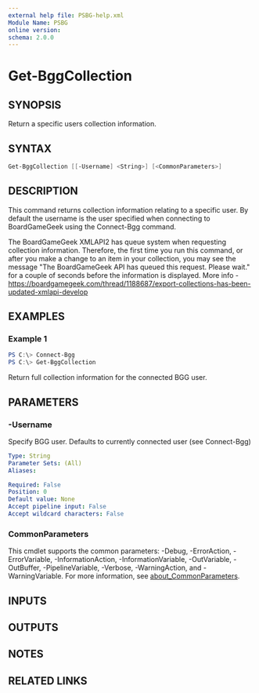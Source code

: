 ```yaml
---
external help file: PSBG-help.xml
Module Name: PSBG
online version:
schema: 2.0.0
---
```


# Get-BggCollection

## SYNOPSIS

Return a specific users collection information.

## SYNTAX

```powershell
Get-BggCollection [[-Username] <String>] [<CommonParameters>]
```

## DESCRIPTION

This command returns collection information relating to a specific user. By default the username is the user
specified when connecting to BoardGameGeek using the Connect-Bgg command.

The BoardGameGeek XMLAPI2 has queue system when requesting collection information. Therefore,
the first time you run this command, or after you make a change to an item in your collection, you may see the
message "The BoardGameGeek API has queued this request. Please wait." for a couple of seconds before the information
is displayed. More info - https://boardgamegeek.com/thread/1188687/export-collections-has-been-updated-xmlapi-develop

## EXAMPLES

### Example 1

```powershell
PS C:\> Connect-Bgg
PS C:\> Get-BggCollection
```

Return full collection information for the connected BGG user.

## PARAMETERS

### -Username

Specify BGG user. Defaults to currently connected user (see Connect-Bgg)

```yaml
Type: String
Parameter Sets: (All)
Aliases:

Required: False
Position: 0
Default value: None
Accept pipeline input: False
Accept wildcard characters: False
```

### CommonParameters

This cmdlet supports the common parameters: -Debug, -ErrorAction, -ErrorVariable, -InformationAction, -InformationVariable, -OutVariable, -OutBuffer, -PipelineVariable, -Verbose, -WarningAction, and -WarningVariable. For more information, see [about_CommonParameters](http://go.microsoft.com/fwlink/?LinkID=113216).

## INPUTS

## OUTPUTS

## NOTES

## RELATED LINKS
